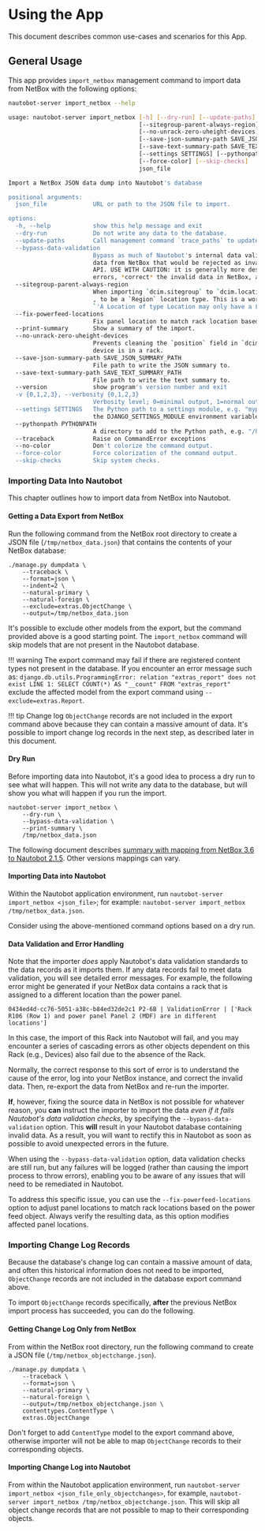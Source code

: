 # Using the App

This document describes common use-cases and scenarios for this App.

## General Usage

This app provides `import_netbox` management command to import data from NetBox with the following options:

```bash
nautobot-server import_netbox --help

usage: nautobot-server import_netbox [-h] [--dry-run] [--update-paths] [--bypass-data-validation]
                                     [--sitegroup-parent-always-region] [--fix-powerfeed-locations] [--print-summary]
                                     [--no-unrack-zero-uheight-devices]
                                     [--save-json-summary-path SAVE_JSON_SUMMARY_PATH]
                                     [--save-text-summary-path SAVE_TEXT_SUMMARY_PATH] [--version] [-v {0,1,2,3}]
                                     [--settings SETTINGS] [--pythonpath PYTHONPATH] [--traceback] [--no-color]
                                     [--force-color] [--skip-checks]
                                     json_file

Import a NetBox JSON data dump into Nautobot's database

positional arguments:
  json_file             URL or path to the JSON file to import.

options:
  -h, --help            show this help message and exit
  --dry-run             Do not write any data to the database.
  --update-paths        Call management command `trace_paths` to update paths after the import.
  --bypass-data-validation
                        Bypass as much of Nautobot's internal data validation logic as possible, allowing the import of
                        data from NetBox that would be rejected as invalid if entered as-is through the GUI or REST
                        API. USE WITH CAUTION: it is generally more desirable to *take note* of any data validation
                        errors, *correct* the invalid data in NetBox, and *re-import* with the corrected data!
  --sitegroup-parent-always-region
                        When importing `dcim.sitegroup` to `dcim.locationtype`, always set the parent of a site group
                        , to be a `Region` location type. This is a workaround to fix validation errors
                        `'A Location of type Location may only have a Location of the same type as its parent.'`.
  --fix-powerfeed-locations
                        Fix panel location to match rack location based on powerfeed.
  --print-summary       Show a summary of the import.
  --no-unrack-zero-uheight-devices
                        Prevents cleaning the `position` field in `dcim.device` instances that fail validation if the
                        device is in a rack.
  --save-json-summary-path SAVE_JSON_SUMMARY_PATH
                        File path to write the JSON summary to.
  --save-text-summary-path SAVE_TEXT_SUMMARY_PATH
                        File path to write the text summary to.
  --version             show program's version number and exit
  -v {0,1,2,3}, --verbosity {0,1,2,3}
                        Verbosity level; 0=minimal output, 1=normal output, 2=verbose output, 3=very verbose output
  --settings SETTINGS   The Python path to a settings module, e.g. "myproject.settings.main". If this isn't provided,
                        the DJANGO_SETTINGS_MODULE environment variable will be used.
  --pythonpath PYTHONPATH
                        A directory to add to the Python path, e.g. "/home/djangoprojects/myproject".
  --traceback           Raise on CommandError exceptions
  --no-color            Don't colorize the command output.
  --force-color         Force colorization of the command output.
  --skip-checks         Skip system checks.
```

### Importing Data Into Nautobot

This chapter outlines how to import data from NetBox into Nautobot.

#### Getting a Data Export from NetBox

Run the following command from the NetBox root directory to create a JSON file (`/tmp/netbox_data.json`) that contains the contents of your NetBox database:

```shell
./manage.py dumpdata \
    --traceback \
    --format=json \
    --indent=2 \
    --natural-primary \
    --natural-foreign \
    --exclude=extras.ObjectChange \
    --output=/tmp/netbox_data.json
```

It's possible to exclude other models from the export, but the command provided above is a good starting point. The `import_netbox` command will skip models that are not present in the Nautobot database.

!!! warning
    The export command may fail if there are registered content types not present in the database. If you encounter an error message such as:
    ```
    django.db.utils.ProgrammingError: relation "extras_report" does not exist
    LINE 1: SELECT COUNT(*) AS "__count" FROM "extras_report"
    ```
    exclude the affected model from the export command using `--exclude=extras.Report`.

!!! tip
    Change log `ObjectChange` records are not included in the export command above because they can contain a massive amount of data. It's possible to import change log records in the next step, as described later in this document.

#### Dry Run

Before importing data into Nautobot, it's a good idea to process a dry run to see what will happen. This will not write any data to the database, but will show you what will happen if you run the import.

```shell
nautobot-server import_netbox \
    --dry-run \
    --bypass-data-validation \
    --print-summary \
    /tmp/netbox_data.json
```

The following document describes [summary with mapping from NetBox 3.6 to Nautobot 2.1.5](./summary.md). Other versions mappings can vary.

#### Importing Data into Nautobot

Within the Nautobot application environment, run `nautobot-server import_netbox <json_file>`; for example: `nautobot-server import_netbox /tmp/netbox_data.json`.

Consider using the above-mentioned command options based on a dry run.

#### Data Validation and Error Handling

Note that the importer *does* apply Nautobot's data validation standards to the data records as it imports them. If any data records fail to meet data validation, you will see detailed error messages. For example, the following error might be generated if your NetBox data contains a rack that is assigned to a different location than the power panel.

```
0434ed4d-cc76-5051-a38c-b84ed32de2c1 P2-6B | ValidationError | ['Rack R106 (Row 1) and power panel Panel 2 (MDF) are in different locations']
```

In this case, the import of this Rack into Nautobot will fail, and you may encounter a series of cascading errors as other objects dependent on this Rack (e.g., Devices) also fail due to the absence of the Rack.

Normally, the correct response to this sort of error is to understand the cause of the error, log into your NetBox instance, and correct the invalid data. Then, re-export the data from NetBox and re-run the importer.

**If**, however, fixing the source data in NetBox is not possible for whatever reason, you **can** instruct the importer to import the data *even if it fails Nautobot's data validation checks*, by specifying the `--bypass-data-validation` option. This **will** result in your Nautobot database containing invalid data. As a result, you will want to rectify this in Nautobot as soon as possible to avoid unexpected errors in the future.

When using the `--bypass-data-validation` option, data validation checks are still run, but any failures will be logged (rather than causing the import process to throw errors), enabling you to be aware of any issues that will need to be remediated in Nautobot.

To address this specific issue, you can use the `--fix-powerfeed-locations` option to adjust panel locations to match rack locations based on the power feed object. Always verify the resulting data, as this option modifies affected panel locations.

### Importing Change Log Records

Because the database's change log can contain a massive amount of data, and often this historical information does not need to be imported, `ObjectChange` records are not included in the database export command above.

To import `ObjectChange` records specifically, **after** the previous NetBox import process has succeeded, you can do the following.

#### Getting Change Log Only from NetBox

From within the NetBox root directory, run the following command to create a JSON file (`/tmp/netbox_objectchange.json`).

```shell
./manage.py dumpdata \
    --traceback \
    --format=json \
    --natural-primary \
    --natural-foreign \
    --output=/tmp/netbox_objectchange.json \
    contenttypes.ContentType \
    extras.ObjectChange
```

Don't forget to add `ContentType` model to the export command above, otherwise importer will not be able to map `ObjectChange` records to their corresponding objects.

#### Importing Change Log into Nautobot

From within the Nautobot application environment, run `nautobot-server import_netbox <json_file_only_objectchanges>`, for example, `nautobot-server import_netbox /tmp/netbox_objectchange.json`. This will skip all object change records that are not possible to map to their corresponding objects.
